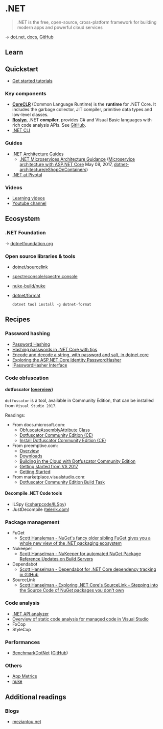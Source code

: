 # .NET

> .NET is the free, open-source, cross-platform framework for building modern apps and powerful cloud services

→ [dot.net](https://dotnet.microsoft.com/), [docs](https://docs.microsoft.com/en-us/dotnet/), [GitHub](https://github.com/Microsoft)

## Learn

## Quickstart

* [Get started tutorials](https://dotnet.microsoft.com/learn)

### Key components

* [**CoreCLR**](https://github.com/dotnet/coreclr) (Common Language Runtime) is the **runtime** for .NET Core. It includes the garbage collector, JIT compiler, primitive data types and low-level classes.
* [**Roslyn**](https://docs.microsoft.com/en-us/dotnet/csharp/roslyn-sdk/), .NET **compiler**, provides C# and Visual Basic languages with rich code analysis APIs. See [GitHub](https://github.com/dotnet/roslyn).
* [.NET CLI](./dotnet-cli.md)

### Guides

* [.NET Architecture Guides](https://dotnet.microsoft.com/learn/dotnet/architecture-guides)
  * [.NET Microservices Architecture Guidance](https://dotnet.microsoft.com/learn/aspnet/microservices-architecture) ([Microservice architecture with ASP.NET Core](https://channel9.msdn.com/Events/Build/2017/T6051) May 08, 2017, [dotnet-architecture/eShopOnContainers](https://github.com/dotnet-architecture/eShopOnContainers))
* [.NET at Pivotal](https://content.pivotal.io/dotnet)

### Videos

* [Learning videos](https://dotnet.microsoft.com/learn/videos)
* [Youtube channel](https://www.youtube.com/channel/UCvtT19MZW8dq5Wwfu6B0oxw)

## Ecosystem

### .NET Foundation

→ [dotnetfoundation.org](https://dotnetfoundation.org/)

### Open source libraries & tools

* [dotnet/sourcelink](https://github.com/dotnet/sourcelink)
* [spectreconsole/spectre.console](https://github.com/spectreconsole/spectre.console)
* [nuke-build/nuke](https://github.com/nuke-build/nuke)
* [dotnet/format](https://github.com/dotnet/format)

  ```dos
  dotnet tool install -g dotnet-format
  ```

## Recipes

### Password hashing

* [Password Hashing](https://docs.microsoft.com/en-us/aspnet/core/security/data-protection/consumer-apis/password-hashing)
* [Hashing passwords in .NET Core with tips](https://www.codeproject.com/articles/1104467/hashing-passwords-in-net-core-with-tips)
* [Encode and decode a string, with password and salt, in dotnet core](https://stackoverflow.com/questions/42459487/encode-and-decode-a-string-with-password-and-salt-in-dotnet-core)
* [Exploring the ASP.NET Core Identity PasswordHasher](https://andrewlock.net/exploring-the-asp-net-core-identity-passwordhasher/)
* [IPasswordHasher Interface](https://docs.microsoft.com/en-us/dotnet/api/microsoft.aspnetcore.identity.ipasswordhasher-1?view=aspnetcore-2.0)

### Code obfuscation

#### dotfuscator ([overview](https://www.preemptive.com/products/dotfuscator/overview))

`dotfuscator` is a tool, available in Community Edition, that can be installed from `Visual Studio 2017`.

Readings:

* From docs.microsoft.com:
  * [ObfuscateAssemblyAttribute Class](https://docs.microsoft.com/en-us/dotnet/api/system.reflection.obfuscateassemblyattribute?view=netframework-4.7.1)
  * [Dotfuscator Community Edition (CE)](https://docs.microsoft.com/en-us/visualstudio/ide/dotfuscator/)
  * [Install Dotfuscator Community Edition (CE)](https://docs.microsoft.com/en-us/visualstudio/ide/dotfuscator/install)
* From preemptive.com:
  * [Overview](https://www.preemptive.com/products/dotfuscator/overview)
  * [Downloads](https://www.preemptive.com/products/dotfuscator/downloads)
  * [Building in the Cloud with Dotfuscator Community Edition](https://www.preemptive.com/blog/article/905-building-in-the-cloud-with-dotfuscator-community-edition/91-dotfuscator-ce)
  * [Getting started from VS 2017](https://www.preemptive.com/blog/article/904-dotfuscator-in-visual-studio-2017/91-dotfuscator-ce)
  * [Getting Started](https://www.preemptive.com/dotfuscator/ce/docs/help/gui_getstarted.html)
* From marketplace.visualstudio.com:
  * [Dotfuscator Community Edition Build Task](https://marketplace.visualstudio.com/items?itemName=PreEmptiveSolutions.dotfuscator-ce-vsts)

#### Decompile .NET Code tools

* ILSpy ([icsharpcode/ILSpy](https://github.com/icsharpcode/ILSpy))
* JustDecompile ([telerik.com](https://www.telerik.com/products/decompiler.aspx))

### Package management

* FuGet
  * [Scott Hansleman - NuGet's fancy older sibling FuGet gives you a whole new view of the .NET packaging ecosystem](https://www.hanselman.com/blog/NuGetsFancyOlderSiblingFuGetGivesYouAWholeNewViewOfTheNETPackagingEcosystem.aspx)
* Nukeeper
  * [Scott Hanselman - NuKeeper for automated NuGet Package Reference Updates on Build Servers](https://www.hanselman.com/blog/NuKeeperForAutomatedNuGetPackageReferenceUpdatesOnBuildServers.aspx)
* Dependabot
  * [Scott Hanselman - Dependabot for .NET Core dependency tracking in GitHub](https://www.hanselman.com/blog/DependabotForNETCoreDependencyTrackingInGitHub.aspx)
* SourceLink
  * [Scott Hanselman - Exploring .NET Core's SourceLink - Stepping into the Source Code of NuGet packages you don't own](https://www.hanselman.com/blog/ExploringNETCoresSourceLinkSteppingIntoTheSourceCodeOfNuGetPackagesYouDontOwn.aspx)

### Code analysis

* [.NET API analyzer](https://docs.microsoft.com/en-us/dotnet/standard/analyzers/api-analyzer)
* [Overview of static code analysis for managed code in Visual Studio](https://docs.microsoft.com/en-us/visualstudio/code-quality/code-analysis-for-managed-code-overview?view=vs-2017)
* FxCop
* StyleCop

### Performances

* [BenchmarkDotNet](https://benchmarkdotnet.org) ([GitHub](https://github.com/dotnet/BenchmarkDotNet))

### Others

* [App Metrics](https://www.app-metrics.io/)
* [nuke](http://www.nuke.build/index.html)

## Additional readings

### Blogs

* [meziantou.net](https://www.meziantou.net/)
